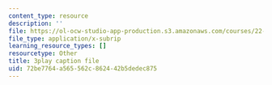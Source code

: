 ```yaml
---
content_type: resource
description: ''
file: https://ol-ocw-studio-app-production.s3.amazonaws.com/courses/22-01-introduction-to-nuclear-engineering-and-ionizing-radiation-fall-2016/72be7764a565562c862442b5dedec875_HfRpkTG7Iow.vtt
file_type: application/x-subrip
learning_resource_types: []
resourcetype: Other
title: 3play caption file
uid: 72be7764-a565-562c-8624-42b5dedec875
---
```

